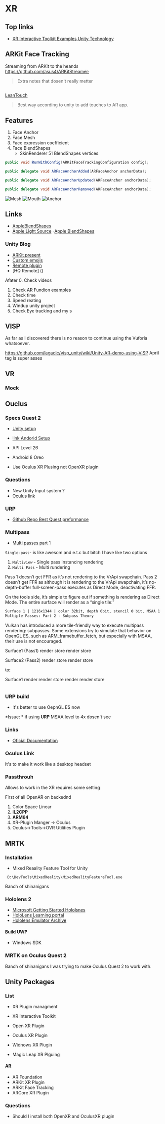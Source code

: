 # XR

## Top links

- [XR Interactive Toolkit Examples Unity Technology](https://github.com/Unity-Technologies/XR-Interaction-Toolkit-Examples) 


## ARKit Face Tracking
 
 Streaming from ARKIt to the heands  https://github.com/asus4/ARKitStreamer;

> Extra notes that dosen't really metter

##

[LeanTouch](http://gameprogrammingpatterns.com/contents.html)
>Best way according to unity to add touches to AR app.

## Features

1. Face Anchor
2. Face Mesh
3. Face expression coefficient
4. Face BlendShapes
    - SkinRenderer 51 BlendShapes  vertices


```csharp
public void RunWithConfig(ARKitFaceTrackingConfiguration config);

public delegate void ARFaceAnchorAdded(ARFaceAnchor anchorData);

public delegate void ARFaceAnchorUpdated(ARFaceAnchor anchorData);

public delegate void ARFaceAnchorRemoved(ARFaceAnchor anchorData);
```

![Mesh](.\Images\ArKitMesh.png)
![Mouth](\Images\ArKitMouth.png)
![Anchor](\Images\ArKitAnchor.png)

## Links

 - [AppleBlendShapes](https://developer.apple.com/documentation/arkit/arfaceanchor/blendshapelocation)
 - [Apple Light Source](https://developer.apple.com/documentation/arkit/ardirectionallightestimate)
 -[Apple BlendShapes](hdeveloper.apple.com/documentation/arkit/arfacegeometry)

### Unity Blog
- [ARKit present](https://blogs.unity3d.com/2017/11/03/arkit-face-tracking-on-iphone-x/)
- [Custom emojis](https://blogs.unity3d.com/2017/12/03/create-your-own-animated-emojis-with-unity/)
- [Remote plugin](logs.unity3d.com/2018/01/16/arkit-remote-now-with-face-tracking/)
- [HQ Remote]   ()



Afater
0. Check videos
1. Check AR Fundion examples
2. Check time
3. Speed reating
4. Windup unity project
5. Check Eye tracking and my s

## VISP

As far as I discovered there
is no reason to continue using the 
Vuforia whatsoever.

https://github.com/lagadic/visp_unity/wiki/Unity-AR-demo-using-ViSP
April tag is super asses

## VR 

### Mock

## Ouclus	

### Specs Quest 2 

- [Unity setup](https://developer.oculus.com/unity/)
- [link Andorid Setup](https://developer.oculus.com/documentation/native/android/mobile-studio-setup-android/)

- API Level 26
- Android 8 Oreo 
- Use Oculus XR Plusing not OpenXR plugin


### Questions

- New Unity Input system ?
- Oculus link

### URP

- [Github Repo Best Quest preformance](https://github.com/smitdylan2001/ApplicationSpaceWarp/tree/2021.3)

### Multipass	

- [Multi passes part 1](https://developer.oculus.com/documentation/unity/po-advanced-gpu-pipelines/)

`Single-pass`- is like awesom and e.t.c
but bitch I have like two options 

1. `Multiview` - Single pass instancing rendering
2. `Multi Pass` - Multi rundering


Pass 1 doesn’t get FFR as it’s not rendering to the VrApi swapchain.
Pass 2 doesn’t get FFR as although it is rendering to the VrApi swapchain, it’s no-depth-buffer full-screen-pass executes as Direct Mode, deactivating FFR.

On the tools side, it’s simple to figure out if something is rendering as Direct Mode. The entire surface will render as a “single tile:”

```MarkDown
Surface 1 | 1216x1344 | color 32bit, depth 0bit, stencil 0 bit, MSAA 1 | 1 1216x1344 bins | 2.01 ms | 1 stages : Render 2.01ms
Multiple Passes: Part 2 - Subpass Theory
```

Vulkan has introduced a more tile-friendly way to execute multipass rendering: subpasses. Some extensions try to simulate that behavior on OpenGL ES, such as ARM_framebuffer_fetch, but especially with MSAA, their use is not encouraged.


Surface1 (Pass1)
render
store
render
store

Surface2 (Pass2)
render
store
render
store

to:

Surface1
render
render
store
render
render
store

```
```

### URP build


- It's better to use OepnGL ES now

*Issue: * if using **URP** MSAA level to 4x dosen't see

### Links

- [Oficial Documentation](https://developer.oculus.com/quest/)

### Oculus Link
 
It's to make it work like a desktop headset

### Passthrouh

Allows to work in the XR requires some setting

First of all OpenAR on backednd


1. Color Space Linear 
2. **IL2CPP**
3. **ARM64**
4. XR-Plugin Manger -> Oculus
5. Oculus->Tools->OVR Utilities Plugin


## MRTK

### Installation 

- Mixed Reaality Feature Tool for Unity

` D:\DevTools\MixedReality\MixedRealityFeatureTool.exe` 

Banch of shinanigans


### Hololens 2

- [Microsoft Getting Started Hololsnes](https://docs.microsoft.com/en-us/learn/paths/beginner-hololens-2-tutorials/)
- [HoloLens Learning portal](https://docs.microsoft.com/en-us/hololens/?WT.mc_id=mixedreality_product)
- [Hololens Emulator Archive](https://docs.microsoft.com/en-us/windows/mixed-reality/develop/advanced-concepts/hololens-emulator-archive)

#### Build UWP

- Windows SDK

### MRTK on Oculus Quest 2

Banch of shinanigans
I was trying to make Oculus Quest 2 to work with. 

## Unity Packages

### List

- XR Plugin managment
- XR Interactive Toolkit
- Open XR Plugin
- Oculus XR Plugin

- Widnows XR Plugin
- Magic Leap XR Plguing

#### AR

- AR Foundation
- ARKit XR Plugin
- ARKit Face Tracking
- ARCore XR Plugin

### Questions

- Should I install both OpenXR and OculusXR plugin

